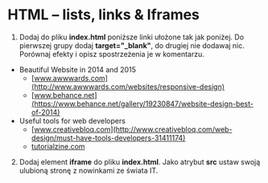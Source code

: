 # HTML &ndash; lists, links & Iframes

1. Dodaj do pliku **index.html** poniższe linki ułożone tak jak poniżej. Do pierwszej grupy dodaj **target="_blank"**, do drugiej nie dodawaj nic. Porównaj efekty i opisz spostrzeżenia je w komentarzu.

 * Beautiful Website in 2014 and 2015
    * [www.awwwards.com](http://www.awwwards.com/websites/responsive-design)
    * [www.behance.net](https://www.behance.net/gallery/19230847/website-design-best-of-2014)
 * Useful tools for web developers
    * [www.creativebloq.com](http://www.creativebloq.com/web-design/must-have-tools-developers-31411174)
    * [tutorialzine.com](http://tutorialzine.com/2014/09/50-awesome-tools-and-resources-for-web-developers)


2. Dodaj element **iframe** do pliku **index.html**. Jako atrybut **src** ustaw swoją ulubioną stronę z nowinkami ze świata IT.